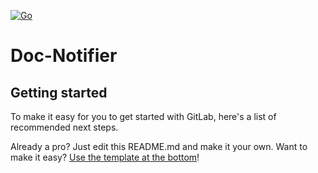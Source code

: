 [![Go](https://github.com/breadrock1/doc-notifier/actions/workflows/go.yml/badge.svg)](https://github.com/breadrock1/doc-notifier/actions/workflows/go.yml)

# Doc-Notifier

## Getting started

To make it easy for you to get started with GitLab, here's a list of recommended next steps.

Already a pro? Just edit this README.md and make it your own. Want to make it easy? [Use the template at the bottom](#editing-this-readme)!
